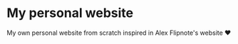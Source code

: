 # My personal website
My own personal website from scratch inspired in Alex Flipnote's website :heart:
